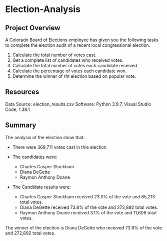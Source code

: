 # Election-Analysis

## Project Overview 
A Colorado Board of Elections employee has given you the following tasks to complete the election audit of a recent local congressional election.

1. Calculate the total number of votes cast. 
2. Get a complete list of candidates who received votes. 
3. Calculate the total number of votes each candidate received
4. Calculate the percentage of votes each candidate won.
5. Determine the winner of rht election based on popular vote. 

## Resources
Data Source: election_results.csv
Software: Python 3.9.7, Visual Studio Code, 1.38.1

## Summary
The analysis of the election show that:

- There were 369,711 votes cast in thie election
- The candidates were:
  - Charles Casper Stockham
  - Diana DeGette
  - Raymon Anthony Doane

- The Candidate results were:
  - Charles Casper Stockham received 23.0% of the vote and 85,213 total votes. 
  - Diana DeGette received 73.8% of the vote and 272,892 total votes.
  - Raymon Anthony Doane received 3.1% of the vote and 11,606 total votes.
  
The winner of the election is Diana DeGette who received 73.8% of the vote and 272,892 total votes.
